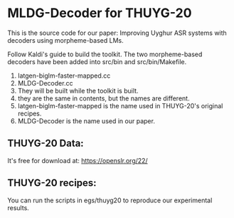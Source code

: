 MLDG-Decoder for THUYG-20
================================
This is the source code for our paper: Improving Uyghur ASR systems with decoders using morpheme-based LMs. 

Follow Kaldi's guide to build the toolkit. 
The two morpheme-based decoders have been added into src/bin and src/bin/Makefile.
1. latgen-biglm-faster-mapped.cc
2. MLDG-Decoder.cc
3. They will be built while the toolkit is built. 
4. they are the same in contents, but the names are different.
5. latgen-biglm-faster-mapped is the name used in THUYG-20's original recipes.
6. MLDG-Decoder is the name used in our paper.

THUYG-20 Data:
--------------------------
It's free for download at: https://openslr.org/22/

THUYG-20 recipes:
------------------------------------
You can run the scripts in egs/thuyg20 to reproduce our experimental results.
